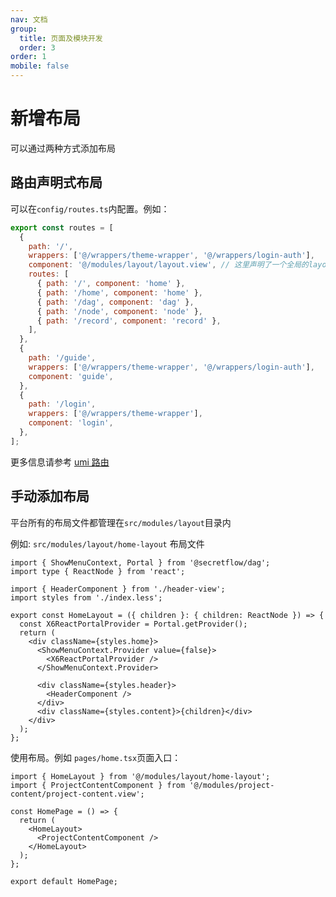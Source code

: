 ```yaml
---
nav: 文档
group:
  title: 页面及模块开发
  order: 3
order: 1
mobile: false
---
```


# 新增布局

可以通过两种方式添加布局

## 路由声明式布局

可以在`config/routes.ts`内配置。例如：

```js
export const routes = [
  {
    path: '/',
    wrappers: ['@/wrappers/theme-wrapper', '@/wrappers/login-auth'],
    component: '@/modules/layout/layout.view', // 这里声明了一个全局的layout
    routes: [
      { path: '/', component: 'home' },
      { path: '/home', component: 'home' },
      { path: '/dag', component: 'dag' },
      { path: '/node', component: 'node' },
      { path: '/record', component: 'record' },
    ],
  },
  {
    path: '/guide',
    wrappers: ['@/wrappers/theme-wrapper', '@/wrappers/login-auth'],
    component: 'guide',
  },
  {
    path: '/login',
    wrappers: ['@/wrappers/theme-wrapper'],
    component: 'login',
  },
];
```

更多信息请参考 [umi 路由](https://umijs.org/docs/guides/routes#%E5%85%A8%E5%B1%80-layout)

## 手动添加布局

平台所有的布局文件都管理在`src/modules/layout`目录内

例如: `src/modules/layout/home-layout` 布局文件

```tsx | pure
import { ShowMenuContext, Portal } from '@secretflow/dag';
import type { ReactNode } from 'react';

import { HeaderComponent } from './header-view';
import styles from './index.less';

export const HomeLayout = ({ children }: { children: ReactNode }) => {
  const X6ReactPortalProvider = Portal.getProvider();
  return (
    <div className={styles.home}>
      <ShowMenuContext.Provider value={false}>
        <X6ReactPortalProvider />
      </ShowMenuContext.Provider>

      <div className={styles.header}>
        <HeaderComponent />
      </div>
      <div className={styles.content}>{children}</div>
    </div>
  );
};
```

使用布局。例如 `pages/home.tsx`页面入口：

```tsx | pure
import { HomeLayout } from '@/modules/layout/home-layout';
import { ProjectContentComponent } from '@/modules/project-content/project-content.view';

const HomePage = () => {
  return (
    <HomeLayout>
      <ProjectContentComponent />
    </HomeLayout>
  );
};

export default HomePage;
```
